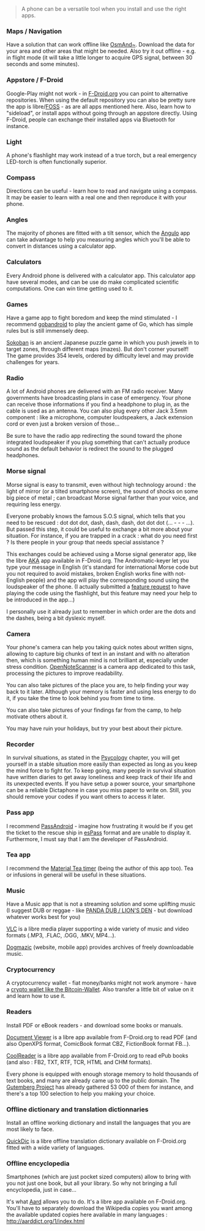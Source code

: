 > A phone can be a versatile tool when you install and use the right apps. 

### Maps / Navigation

Have a solution that can work offline like [OsmAnd~](http://osmand.net). Download the data for your area and other areas that might be needed. Also try it out offline - e.g. in flight mode (it will take a little longer to acquire GPS signal, between 30 seconds and some minutes). 

### Appstore / F-Droid

Google-Play might not work - in [F-Droid.org](http://fdroid.org) you can point to alternative repositories. When using the default repository you can also be pretty sure the app is libre/[FOSS](https://en.wikipedia.org/wiki/Free_and_open-source_software) - as are all apps mentioned here.  Also, learn how to "sideload", or install apps without going through an appstore directly. Using F-Droid, people can exchange their installed apps via Bluetooth for instance.

### Light 

A phone's flashlight may work instead of a true torch, but a real emergency LED-torch is often functionally superior.

### Compass

Directions can be useful - learn how to read and navigate using a compass. It may be easier to learn with a real one and then reproduce it with your phone.

### Angles

The majority of phones are fitted with a tilt sensor, which the [Angulo](https://f-droid.org/repository/browse/?fdfilter=angulo&fdid=eu.domob.angulo) app can take advantage to help you measuring angles which you'll be able to convert in distances using a calculator app.

### Calculators

Every Android phone is delivered with a calculator app. This calculator app have several modes, and can be use do make complicated scientific computations. One can win time getting used to it.

### Games

Have a game app to fight boredom and keep the mind stimulated - I recommend [gobandroid](https://github.com/ligi/gobandroid) to play the ancient game of Go, which has simple rules but is still immensely deep.

[Sokoban](https://f-droid.org/repository/browse/?fdfilter=sokoban&fdid=com.mobilepearls.sokoban) is an ancient Japanese puzzle game in which you push jewels in to target zones, through different maps (mazes). But don't corner yourself! The game provides 354 levels, ordered by difficulty level and may provide challenges for years.

### Radio

A lot of Android phones are delivered with an FM radio receiver. Many governments have broadcasting plans in case of emergency. Your phone can receive those informations if you find a headphone to plug in, as the cable is used as an antenna. You can also plug every other Jack 3.5mm component : like a microphone, computer loudspeakers, a Jack extension cord or even just a broken version of those…

Be sure to have the radio app redirecting the sound toward the phone integrated loudspeaker if you plug something that can't actually produce sound as the default behavior is redirect the sound to the plugged headphones.

### Morse signal

Morse signal is easy to transmit, even without high technology around : the light of mirror (or a tilted smartphone screen), the sound of shocks on some big piece of metal ; can broadcast Morse signal farther than your voice, and requiring less energy.

Everyone probably knows the famous S.O.S signal, which tells that you need to be rescued : dot dot dot, dash, dash, dash, dot dot dot (... - - - ...). But passed this step, it could be useful to exchange a bit more about your situation. For instance, if you are trapped in a crack : what do you need first ? Is there people in your group that needs special assistance ?

This exchanges could be achieved using a Morse signal generator app, like the libre [AKA](https://f-droid.org/repository/browse/?fdfilter=AKA&fdid=com.templaro.opsiz.aka) app available in F-Droid.org. The Andromatic-keyer let you type your message in English (it's standard for international Morse code but you not required to avoid mistakes, broken English works fine with not-English people) and the app will play the corresponding sound using the loudspeaker of the phone. (I actually submitted a [feature request](https://github.com/sussman/androidomatic-keyer/issues/31) to have playing the code using the flashlight, but this feature may need your help to be introduced in the app…)

I personally use it already just to remember in which order are the dots and the dashes, being a bit dyslexic myself.

### Camera

Your phone's camera can help you taking quick notes about written signs, allowing to capture big chunks of text in an instant and with no alteration then, which is something human mind is not brilliant at, especially under stress condition. [OpenNoteScanner](https://github.com/ctodobom/OpenNoteScanner) is a camera app dedicated to this task, processing the pictures to improve readability.

You can also take pictures of the place you are, to help finding your way back to it later. Although your memory is faster and using less energy to do it, if you take the time to look behind you from time to time.

You can also take pictures of your findings far from the camp, to help motivate others about it.

You may have ruin your holidays, but try your best about their picture.

### Recorder

In survival situations, as stated in the [Psycology](Psychology) chapter, you will get yourself in a stable situation more easily than expected as long as you keep the mind force to fight for. To keep going, many people in survival situation have written diaries to get away loneliness and keep track of their life and its unexpected events. If you have setup a power source, your smartphone can be a reliable Dictaphone in case you miss paper to write on. Still, you should remove your codes if you want others to access it later.

### Pass app

I recommend [PassAndroid](https://github.com/ligi/PassAndroid) - imagine how frustrating it would be if you get the ticket to the rescue ship in [esPass](http://espass.it) format and are unable to display it. Furthermore, I must say that I am the developer of PassAndroid.

### Tea app

I recommend the [Material Tea timer](https://github.com/ligi/MaterialTeaTimer) (being the author of this app too). Tea or infusions in general will be useful in these situations.

### Music

Have a Music app that is not a streaming solution and some uplifting music (I suggest DUB or reggae - like [PANDA DUB / LION'S DEN](PandaDubLionsDen) - but download whatever works best for you)

[VLC](https://www.videolan.org/vlc/download-android.html) is a libre media player supporting a wide variety of music and video formats (.MP3, .FLAC, .OGG, .MKV, MP4…).

[Dogmazic](http://www.dogmazic.net/?lang=en) (website, mobile app) provides archives of freely downloadable music.

### Cryptocurrency 

 A cryptocurrency wallet - fiat money/banks might not work anymore - have a [crypto wallet  like the Bitcoin-Wallet](https://github.com/bitcoin-wallet/bitcoin-wallet). Also transfer a little bit of value on it and learn how to use it.

### Readers

Install PDF or eBook readers - and download some books or manuals.

[Document Viewer](https://f-droid.org/repository/browse/?fdfilter=document+viewer&fdid=org.sufficientlysecure.viewer) is a libre app available from F-Droid.org to read PDF (and also OpenXPS format, ComicBook format CBZ, FictionBook format FB…).

[CoolReader](https://f-droid.org/repository/browse/?fdfilter=coolreader&fdid=org.coolreader) is a libre app available from F-Droid.org to read ePub books (and also : FB2, TXT, RTF, TCR, HTML and CHM formats).

Every phone is equipped with enough storage memory to hold thousands of text books, and many are already came up to the public domain. The [Gutemberg Project](https://www.gutenberg.org/) has already gathered 53 000 of them for instance, and there's a top 100 selection to help you making your choice.

### Offline dictionary and translation dictionnaries

Install an offline working dictionary and install the languages that you are most likely to face.

[QuickDic](https://f-droid.org/repository/browse/?fdfilter=quickdic&fdid=de.reimardoeffinger.quickdic) is a libre offline translation dictionary available on F-Droid.org fitted with a wide variety of languages.

### Offline encyclopedia

Smartphones (which are just pocket sized computers) allow to bring with you not just one book, but all your library. So why not bringing a full encyclopedia, just in case…

It's what [Aard](https://f-droid.org/repository/browse/?fdfilter=Aard&fdid=aarddict.android) allows you to do. It's a libre app available on F-Droid.org. You'll have to separately download the Wikipedia copies you want among the available updated copies here available in many languages : http://aarddict.org/1/index.html